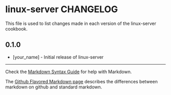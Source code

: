 linux-server CHANGELOG
======================

This file is used to list changes made in each version of the linux-server cookbook.

0.1.0
-----
- [your_name] - Initial release of linux-server

- - -
Check the [Markdown Syntax Guide](http://daringfireball.net/projects/markdown/syntax) for help with Markdown.

The [Github Flavored Markdown page](http://github.github.com/github-flavored-markdown/) describes the differences between markdown on github and standard markdown.
